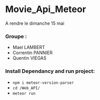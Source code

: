 # Movie_Api_Meteor
A rendre le dimanche 15 mai

### Groupe : 
- Mael LAMBERT
- Correntin PANNIER
- Quentin VIEGAS

### Install Dependancy and run project: 
- ```npm i meteor-version-parser```
- ```cd /Web_API/```
- ```meteor run```